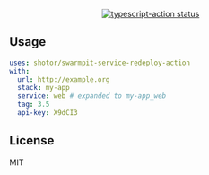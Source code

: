 <p align="center">
  <a href="https://github.com/actions/typescript-action/actions"><img alt="typescript-action status" src="https://github.com/actions/typescript-action/workflows/build-test/badge.svg"></a>
</p>

## Usage

```yaml
uses: shotor/swarmpit-service-redeploy-action
with:
  url: http://example.org
  stack: my-app
  service: web # expanded to my-app_web
  tag: 3.5
  api-key: X9dCI3
```

## License

MIT
